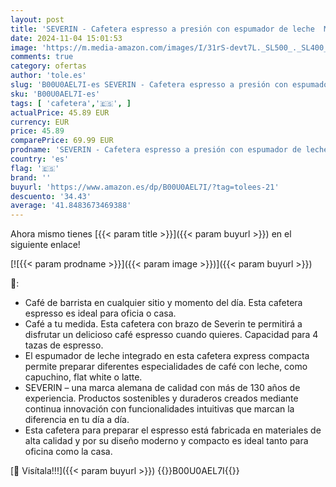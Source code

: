 ```yaml
---
layout: post
title: 'SEVERIN - Cafetera espresso a presión con espumador de leche  Máquina de café Hasta 4 tazas de café de barista  Negro  KA 5978'
date: 2024-11-04 15:01:53
image: 'https://m.media-amazon.com/images/I/31rS-devt7L._SL500_._SL400_.jpg'
comments: true
category: ofertas
author: 'tole.es'
slug: 'B00U0AEL7I-es SEVERIN - Cafetera espresso a presión con espumador de...'
sku: 'B00U0AEL7I-es'
tags: [ 'cafetera','🇪🇸', ]
actualPrice: 45.89 EUR
currency: EUR
price: 45.89
comparePrice: 69.99 EUR
prodname: 'SEVERIN - Cafetera espresso a presión con espumador de leche  Máquina de café Hasta 4 tazas de café de barista  Negro  KA 5978'
country: 'es'
flag: '🇪🇸'
brand: ''
buyurl: 'https://www.amazon.es/dp/B00U0AEL7I/?tag=tolees-21'
descuento: '34.43'
average: '41.8483673469388'
---
```


Ahora mismo tienes [{{< param title >}}]({{< param buyurl >}}) en el siguiente enlace!

[![{{< param prodname >}}]({{< param image >}})]({{< param buyurl >}})

🔎:

- Café de barrista en cualquier sitio y momento del día. Esta cafetera espresso es ideal para oficia o casa.
- Café a tu medida. Esta cafetera con brazo de Severin te permitirá a disfrutar un delicioso café espresso cuando quieres. Capacidad para 4 tazas de espresso.
- El espumador de leche integrado en esta cafetera express compacta permite preparar diferentes especialidades de café con leche, como capuchino, flat white o latte.
- SEVERIN – una marca alemana de calidad con más de 130 años de experiencia. Productos sostenibles y duraderos creados mediante continua innovación con funcionalidades intuitivas que marcan la diferencia en tu día a día.
- Esta cafetera para preparar el espresso está fabricada en materiales de alta calidad y por su diseño moderno y compacto es ideal tanto para oficina como la casa.

[🛒 Visítala!!!]({{< param buyurl >}})
{{<world>}}B00U0AEL7I{{</world>}}
